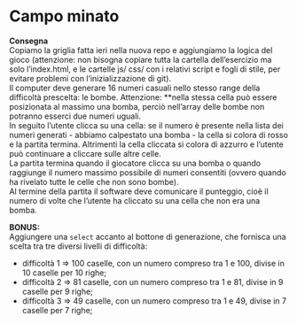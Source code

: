 Campo minato
===
**Consegna**  
Copiamo la griglia fatta ieri nella nuova repo e aggiungiamo la logica del gioco (attenzione: non bisogna copiare tutta la cartella dell’esercizio ma solo l’index.html, e le cartelle js/ css/ con i relativi script e fogli di stile, per evitare problemi con l’inizializzazione di git).  
Il computer deve generare 16 numeri casuali nello stesso range della difficoltà prescelta: le bombe. Attenzione: **nella stessa cella può essere posizionata al massimo una bomba, perciò nell’array delle bombe non potranno esserci due numeri uguali.  
In seguito l’utente clicca su una cella: se il numero è presente nella lista dei numeri generati - abbiamo calpestato una bomba - la cella si colora di rosso e la partita termina. Altrimenti la cella cliccata si colora di azzurro e l’utente può continuare a cliccare sulle altre celle.  
La partita termina quando il giocatore clicca su una bomba o quando raggiunge il numero massimo possibile di numeri consentiti (ovvero quando ha rivelato tutte le celle che non sono bombe).  
Al termine della partita il software deve comunicare il punteggio, cioè il numero di volte che l’utente ha cliccato su una cella che non era una bomba.  

**BONUS:**  
Aggiungere una `select` accanto al bottone di generazione, che fornisca una scelta tra tre diversi livelli di difficoltà:  
- difficoltà 1 ⇒ 100 caselle, con un numero compreso tra 1 e 100, divise in 10 caselle per 10 righe;  
- difficoltà 2 ⇒ 81 caselle, con un numero compreso tra 1 e 81, divise in 9 caselle per 9 righe;  
- difficoltà 3 ⇒ 49 caselle, con un numero compreso tra 1 e 49, divise in 7 caselle per 7 righe;  